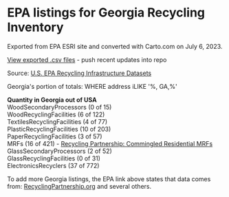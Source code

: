 # EPA listings for Georgia Recycling Inventory

Exported from EPA ESRI site and converted with Carto.com on July 6, 2023.

[View exported .csv files](https://github.com/GeorgiaMap/recycling/tree/main/georgia/epa) - push recent updates into repo  

Source: <a href="https://epa.maps.arcgis.com/home/item.html?id=b738c9f0ece146a59e0fb22446189f52">U.S. EPA Recycling Infrastructure Datasets</a>



Georgia's portion of totals:
WHERE address iLIKE '%, GA,%'

**Quantity in Georgia out of USA**  
WoodSecondaryProcessors (0 of 15)  
WoodRecyclingFacilities (6 of 122)  
TextilesRecyclingFacilities (4 of 77)  
PlasticRecyclingFacilities (10 of 203)  
PaperRecyclingFacilities (3 of 57)  
MRFs (16 of 421) - <a href="https://recyclingpartnership.org/residential-mrfs/">Recycling Partnership: Commingled Residential MRFs</a>  
GlassSecondaryProcessors (2 of 52)  
GlassRecyclingFacilities (0 of 31)  
ElectronicsRecyclers (37 of 772)  

To add more Georgia listings, the EPA link above states that data comes from: <a href="https://recyclingpartnership.org">RecyclingPartnership.org</a> and several others.

